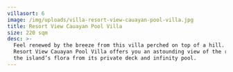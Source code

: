 ```yaml
---
villasort: 6
image: /img/uploads/villa-resort-view-cauayan-pool-villa.jpg
title: Resort View Cauayan Pool Villa
size: 220 sqm
desc: >-
  Feel renewed by the breeze from this villa perched on top of a hill. The
  Resort View Cauayan Pool Villa offers you an astounding view of the resort and
  the island’s flora from its private deck and infinity pool.
---
```


